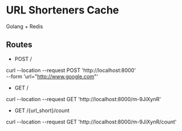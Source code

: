 # URL Shorteners Cache

Golang + Redis

## Routes

- POST /

curl --location --request POST 'http://localhost:8000' \
  --form 'url="http://www.google.com"'

- GET /

curl --location --request GET 'http://localhost:8000/m-9JiXynR'

- GET /{url_short}/count

curl --location --request GET 'http://localhost:8000/m-9JiXynR/count'